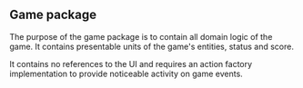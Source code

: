 ## Game package

The purpose of the game package is to contain all domain logic of the game. It contains presentable units of the game's entities, status and score.

It contains no references to the UI and requires an action factory implementation to provide noticeable activity on game events.